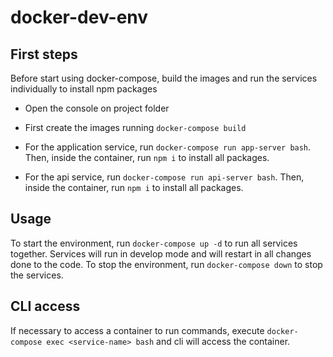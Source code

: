 # docker-dev-env

## First steps
Before start using docker-compose, build the images and run the services individually to install npm packages
- Open the console on project folder

- First create the images running `docker-compose build`

- For the application service, run `docker-compose run app-server bash`. Then, inside the container, run `npm i` to install all packages.

- For the api service, run `docker-compose run api-server bash`. Then, inside the container, run `npm i` to install all packages.

## Usage
To start the environment, run `docker-compose up -d` to run all services together. Services will run in develop mode and will restart in all changes done to the code.
To stop the environment, run `docker-compose down` to stop the services. 

## CLI access
If necessary to access a container to run commands, execute `docker-compose exec <service-name> bash` and cli will access the container.